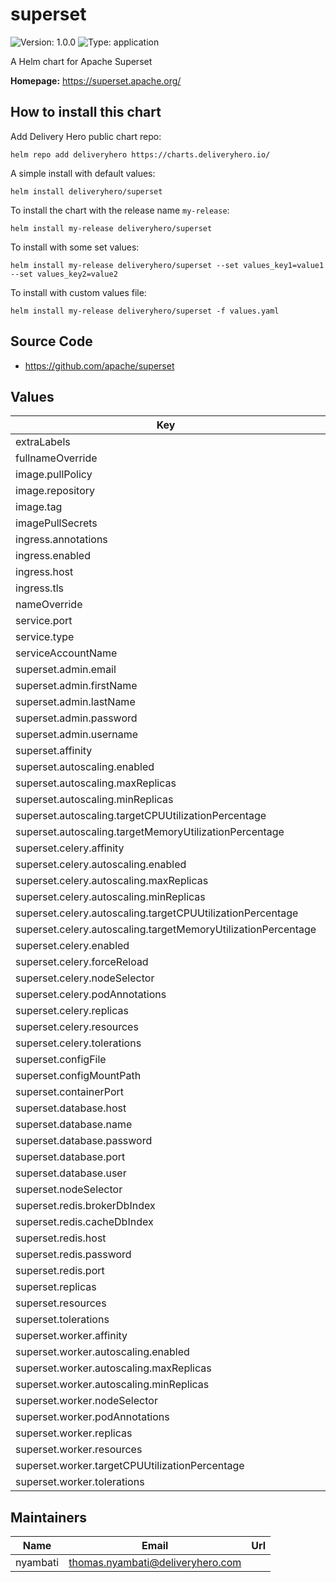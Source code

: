# superset

![Version: 1.0.0](https://img.shields.io/badge/Version-1.0.0-informational?style=flat-square) ![Type: application](https://img.shields.io/badge/Type-application-informational?style=flat-square)

A Helm chart for Apache Superset

**Homepage:** <https://superset.apache.org/>

## How to install this chart

Add Delivery Hero public chart repo:

```console
helm repo add deliveryhero https://charts.deliveryhero.io/
```

A simple install with default values:

```console
helm install deliveryhero/superset
```

To install the chart with the release name `my-release`:

```console
helm install my-release deliveryhero/superset
```

To install with some set values:

```console
helm install my-release deliveryhero/superset --set values_key1=value1 --set values_key2=value2
```

To install with custom values file:

```console
helm install my-release deliveryhero/superset -f values.yaml
```

## Source Code

* <https://github.com/apache/superset>

## Values

| Key | Type | Default | Description |
|-----|------|---------|-------------|
| extraLabels | object | `{}` |  |
| fullnameOverride | string | `""` |  |
| image.pullPolicy | string | `"IfNotPresent"` |  |
| image.repository | string | `"apache/superset"` |  |
| image.tag | string | `"latest"` |  |
| imagePullSecrets | list | `[]` |  |
| ingress.annotations | object | `{}` |  |
| ingress.enabled | bool | `false` |  |
| ingress.host | string | `nil` |  |
| ingress.tls | list | `[]` |  |
| nameOverride | string | `""` |  |
| service.port | int | `80` |  |
| service.type | string | `"ClusterIP"` |  |
| serviceAccountName | string | `nil` |  |
| superset.admin.email | string | `"admin@superset.com"` |  |
| superset.admin.firstName | string | `"superset"` |  |
| superset.admin.lastName | string | `"admin"` |  |
| superset.admin.password | string | `"admin"` |  |
| superset.admin.username | string | `"admin"` |  |
| superset.affinity | object | `{}` |  |
| superset.autoscaling.enabled | bool | `false` |  |
| superset.autoscaling.maxReplicas | int | `10` |  |
| superset.autoscaling.minReplicas | int | `1` |  |
| superset.autoscaling.targetCPUUtilizationPercentage | int | `80` |  |
| superset.autoscaling.targetMemoryUtilizationPercentage | int | `80` |  |
| superset.celery.affinity | object | `{}` |  |
| superset.celery.autoscaling.enabled | bool | `false` |  |
| superset.celery.autoscaling.maxReplicas | int | `10` |  |
| superset.celery.autoscaling.minReplicas | int | `1` |  |
| superset.celery.autoscaling.targetCPUUtilizationPercentage | int | `80` |  |
| superset.celery.autoscaling.targetMemoryUtilizationPercentage | int | `80` |  |
| superset.celery.enabled | bool | `false` |  |
| superset.celery.forceReload | bool | `false` |  |
| superset.celery.nodeSelector | object | `{}` |  |
| superset.celery.podAnnotations | object | `{}` |  |
| superset.celery.replicas | int | `1` |  |
| superset.celery.resources | object | `{}` |  |
| superset.celery.tolerations | list | `[]` |  |
| superset.configFile | string | `""` |  |
| superset.configMountPath | string | `"/app/pythonpath"` |  |
| superset.containerPort | int | `8088` |  |
| superset.database.host | string | `""` |  |
| superset.database.name | string | `""` |  |
| superset.database.password | string | `""` |  |
| superset.database.port | int | `5432` |  |
| superset.database.user | string | `""` |  |
| superset.nodeSelector | object | `{}` |  |
| superset.redis.brokerDbIndex | int | `1` |  |
| superset.redis.cacheDbIndex | int | `0` |  |
| superset.redis.host | string | `""` |  |
| superset.redis.password | string | `""` |  |
| superset.redis.port | int | `6379` |  |
| superset.replicas | int | `1` |  |
| superset.resources | object | `{}` |  |
| superset.tolerations | list | `[]` |  |
| superset.worker.affinity | object | `{}` |  |
| superset.worker.autoscaling.enabled | bool | `false` |  |
| superset.worker.autoscaling.maxReplicas | int | `10` |  |
| superset.worker.autoscaling.minReplicas | int | `1` |  |
| superset.worker.nodeSelector | object | `{}` |  |
| superset.worker.podAnnotations | object | `{}` |  |
| superset.worker.replicas | int | `1` |  |
| superset.worker.resources | object | `{}` |  |
| superset.worker.targetCPUUtilizationPercentage | int | `80` |  |
| superset.worker.tolerations | list | `[]` |  |

## Maintainers

| Name | Email | Url |
| ---- | ------ | --- |
| nyambati | thomas.nyambati@deliveryhero.com |  |
